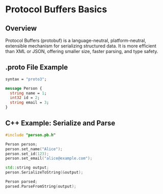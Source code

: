 # Protocol Buffers Basics

## Overview
Protocol Buffers (protobuf) is a language-neutral, platform-neutral, extensible mechanism for serializing structured data. It is more efficient than XML or JSON, offering smaller size, faster parsing, and type safety.

## .proto File Example
```proto
syntax = "proto3";

message Person {
  string name = 1;
  int32 id = 2;
  string email = 3;
}
```

## C++ Example: Serialize and Parse
```cpp
#include "person.pb.h"

Person person;
person.set_name("Alice");
person.set_id(123);
person.set_email("alice@example.com");

std::string output;
person.SerializeToString(&output);

Person parsed;
parsed.ParseFromString(output);
```
